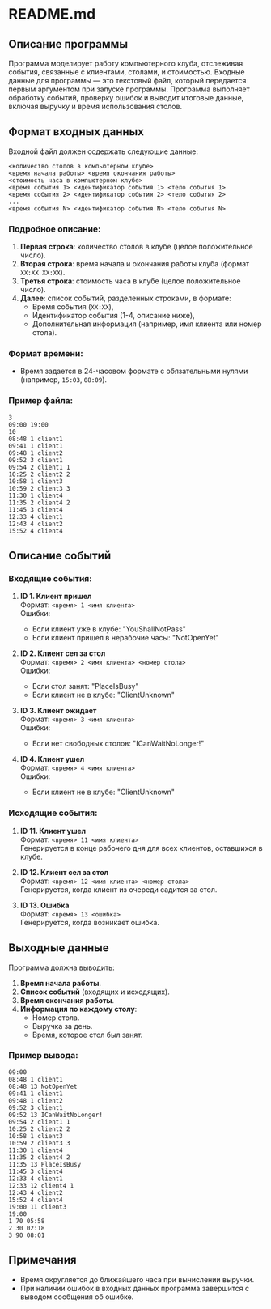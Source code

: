 # README.md

## Описание программы

Программа моделирует работу компьютерного клуба, отслеживая события, связанные с клиентами, столами, и стоимостью. Входные данные для программы — это текстовый файл, который передается первым аргументом при запуске программы. Программа выполняет обработку событий, проверку ошибок и выводит итоговые данные, включая выручку и время использования столов.

## Формат входных данных

Входной файл должен содержать следующие данные:

```
<количество столов в компьютерном клубе>
<время начала работы> <время окончания работы>
<стоимость часа в компьютерном клубе>
<время события 1> <идентификатор события 1> <тело события 1>
<время события 2> <идентификатор события 2> <тело события 2>
...
<время события N> <идентификатор события N> <тело события N>
```

### Подробное описание:

1. **Первая строка**: количество столов в клубе (целое положительное число).
2. **Вторая строка**: время начала и окончания работы клуба (формат `XX:XX XX:XX`).
3. **Третья строка**: стоимость часа в клубе (целое положительное число).
4. **Далее**: список событий, разделенных строками, в формате:
   - Время события (`XX:XX`),
   - Идентификатор события (1-4, описание ниже),
   - Дополнительная информация (например, имя клиента или номер стола).

### Формат времени:
- Время задается в 24-часовом формате с обязательными нулями (например, `15:03`, `08:09`).

### Пример файла:
```
3
09:00 19:00
10
08:48 1 client1
09:41 1 client1
09:48 1 client2
09:52 3 client1
09:54 2 client1 1
10:25 2 client2 2
10:58 1 client3
10:59 2 client3 3
11:30 1 client4
11:35 2 client4 2
11:45 3 client4
12:33 4 client1
12:43 4 client2
15:52 4 client4
```

## Описание событий

### Входящие события:

1. **ID 1. Клиент пришел**  
   Формат: `<время> 1 <имя клиента>`  
   Ошибки:  
   - Если клиент уже в клубе: "YouShallNotPass"
   - Если клиент пришел в нерабочие часы: "NotOpenYet"

2. **ID 2. Клиент сел за стол**  
   Формат: `<время> 2 <имя клиента> <номер стола>`  
   Ошибки:
   - Если стол занят: "PlaceIsBusy"
   - Если клиент не в клубе: "ClientUnknown"

3. **ID 3. Клиент ожидает**  
   Формат: `<время> 3 <имя клиента>`  
   Ошибки:
   - Если нет свободных столов: "ICanWaitNoLonger!"

4. **ID 4. Клиент ушел**  
   Формат: `<время> 4 <имя клиента>`  
   Ошибки:
   - Если клиент не в клубе: "ClientUnknown"

### Исходящие события:

1. **ID 11. Клиент ушел**  
   Формат: `<время> 11 <имя клиента>`  
   Генерируется в конце рабочего дня для всех клиентов, оставшихся в клубе.

2. **ID 12. Клиент сел за стол**  
   Формат: `<время> 12 <имя клиента> <номер стола>`  
   Генерируется, когда клиент из очереди садится за стол.

3. **ID 13. Ошибка**  
   Формат: `<время> 13 <ошибка>`  
   Генерируется, когда возникает ошибка.

## Выходные данные

Программа должна выводить:

1. **Время начала работы**.
2. **Список событий** (входящих и исходящих).
3. **Время окончания работы**.
4. **Информация по каждому столу**:
   - Номер стола.
   - Выручка за день.
   - Время, которое стол был занят.

### Пример вывода:

```
09:00
08:48 1 client1
08:48 13 NotOpenYet
09:41 1 client1
09:48 1 client2
09:52 3 client1
09:52 13 ICanWaitNoLonger!
09:54 2 client1 1
10:25 2 client2 2
10:58 1 client3
10:59 2 client3 3
11:30 1 client4
11:35 2 client4 2
11:35 13 PlaceIsBusy
11:45 3 client4
12:33 4 client1
12:33 12 client4 1
12:43 4 client2
15:52 4 client4
19:00 11 client3
19:00
1 70 05:58
2 30 02:18
3 90 08:01
```



## Примечания

- Время округляется до ближайшего часа при вычислении выручки.
- При наличии ошибок в входных данных программа завершится с выводом сообщения об ошибке.
